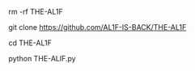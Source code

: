 rm -rf THE-AL1F

git clone https://github.com/AL1F-IS-BACK/THE-AL1F

cd THE-AL1F

python THE-ALIF.py
